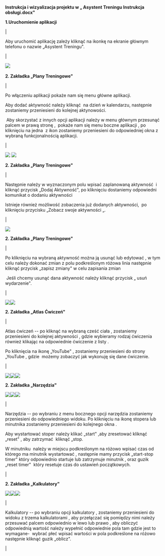**Instrukcja i wizyalizacja projektu w „ Asystent Treningu Instrukcja obsługi.docx"**

**1.Uruchomienie aplikacji**

|

Aby uruchomić aplikację zależy kliknąć na ikonkę na ekranie głównym telefonu o nazwie „Asystent Treningu".

 |

![](file:///C:/Users/T.K/AppData/Local/Temp/msohtmlclip1/01/clip_image002.jpg) 

**2\. Zakładka „Plany Treningowe"**

|

Po włączeniu aplikacji pokaże nam się menu główne aplikacji.

Aby dodać aktywność należy kliknąć  na dzień w kalendarzu, następnie zostaniemy przeniesieni do kolejnej aktynowości.

 Aby skorzystać z innych opcji aplikacji należy w menu głównym przesunąć palcem w prawą stronę ,  pokaże nam się menu boczne aplikacji , po kliknięciu na jedna  z ikon zostaniemy przeniesieni do odpowiedniej okna z wybraną funkcjonalnością aplikacji.

 |

![](file:///C:/Users/T.K/AppData/Local/Temp/msohtmlclip1/01/clip_image004.jpg) ![](file:///C:/Users/T.K/AppData/Local/Temp/msohtmlclip1/01/clip_image006.jpg)

**2\. Zakładka „Plany Treningowe"**

|

Następnie należy w wyznaczonym polu wpisać zaplanowaną aktywność  i kliknąć przycisk „Dodaj Aktywność", po kliknięciu dostaniemy odpowiedni komunikat o dodaniu aktywności

Istnieje również możliwość zobaczenia już dodanych aktywności,  po kliknięciu przycisku „Zobacz swoje aktywności „.

 |

![](file:///C:/Users/T.K/AppData/Local/Temp/msohtmlclip1/01/clip_image008.jpg)

**2\. Zakładka „Plany Treningowe"**

|

Po kliknięciu na wybraną aktywność można ją usunąć lub edytować , w tym celu należy dokonać zmian z polu podkreślonym różowa linia następnie kliknąć przycisk „zapisz zmiany" w celu zapisania zmian

 Jeśli chcemy usunąć dana aktywność należy kliknąć przycisk „ usuń wydarzenie".

 |

![](file:///C:/Users/T.K/AppData/Local/Temp/msohtmlclip1/01/clip_image010.jpg)![](file:///C:/Users/T.K/AppData/Local/Temp/msohtmlclip1/01/clip_image012.jpg)

**2\. Zakładka „Atlas Ćwiczeń"**

|

Atlas ćwiczeń -- po kliknąć na wybraną cześć ciała , zostaniemy przeniesieni do kolejnej aktywności , gdzie wybieramy rodzaj ćwiczenia również klikając na odpowiednie ćwiczenie z listy .

Po kliknięcia na ikonę „YouTube" , zostaniemy przeniesieni do strony „YouTube , gdzie  możemy zobaczyć jak wykonuję się dane ćwiczenie.

 |

![](file:///C:/Users/T.K/AppData/Local/Temp/msohtmlclip1/01/clip_image014.jpg)![](file:///C:/Users/T.K/AppData/Local/Temp/msohtmlclip1/01/clip_image016.jpg)![](file:///C:/Users/T.K/AppData/Local/Temp/msohtmlclip1/01/clip_image018.png)

**2\. Zakładka „Narzędzia"**

![](file:///C:/Users/T.K/AppData/Local/Temp/msohtmlclip1/01/clip_image020.jpg)![](file:///C:/Users/T.K/AppData/Local/Temp/msohtmlclip1/01/clip_image022.jpg)![](file:///C:/Users/T.K/AppData/Local/Temp/msohtmlclip1/01/clip_image024.jpg)

|

Narzędzia -- po wybraniu z menu bocznego opcji narzędzia zostaniemy  przeniesieni do odpowiedniego widoku. Po kliknięciu na ikonę stopera lub minutnika zostaniemy przeniesieni do kolejnego okna .

Aby wystartować stoper należy klikać „start" ,aby zresetować kliknąć „reset" , aby zatrzymać  kliknąć „stop.

W minutniku  należy w miejscu podkreślonym na różowo wpisać czas od którego ma minutnik wystartować , następnie mamy przycisk „start-stop timer" który odpowiednio startuje lub zatrzymuje minutnik , oraz guzik „reset timer"  który resetuje czas do ustawień początkowych.

 |

**2\. Zakładka „Kalkulatory"**

![](file:///C:/Users/T.K/AppData/Local/Temp/msohtmlclip1/01/clip_image026.jpg)![](file:///C:/Users/T.K/AppData/Local/Temp/msohtmlclip1/01/clip_image028.jpg)![](file:///C:/Users/T.K/AppData/Local/Temp/msohtmlclip1/01/clip_image030.jpg)

|

Kalkulatory -- po wybraniu opcji kalkulatory , zostaniemy przeniesieni do widoku z trzema kalkulatorami , aby przełączać się pomiędzy nimi należy przesuwać palcem odpowiednio w lewo lub prawo , aby obliczyć odpowiednią wartość należy wypełnić odpowiednie pola tam gdzie jest to wymagane-  wybrać płeć wpisać wartości w pola podkreślone na różowo następnie kliknąć guzik „oblicz".

 |